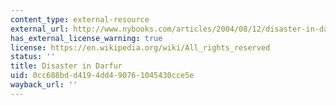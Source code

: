 ```yaml
---
content_type: external-resource
external_url: http://www.nybooks.com/articles/2004/08/12/disaster-in-darfur/
has_external_license_warning: true
license: https://en.wikipedia.org/wiki/All_rights_reserved
status: ''
title: Disaster in Darfur
uid: 0cc688bd-d419-4dd4-9076-1045430cce5e
wayback_url: ''
---
```

